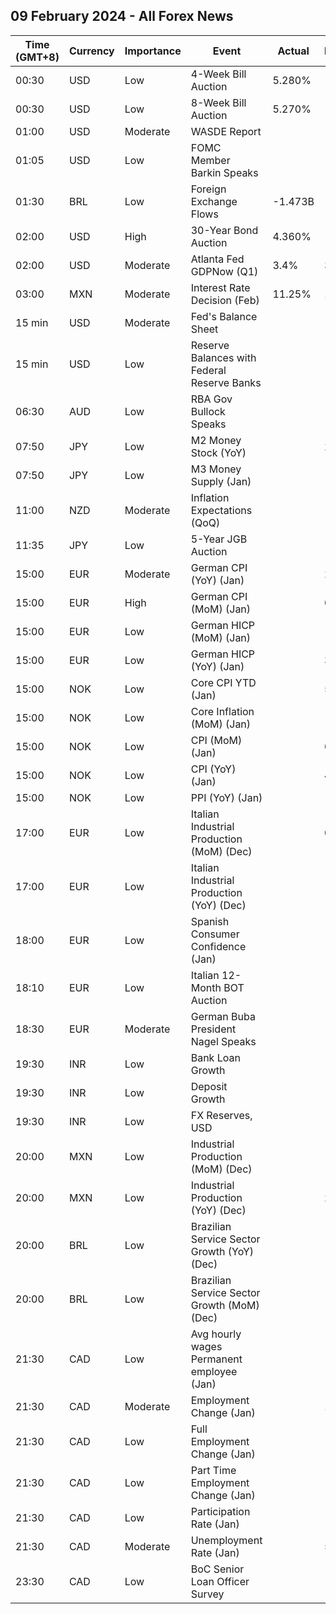 ## 09 February 2024 - All Forex News

| Time (GMT+8) | Currency | Importance | Event | Actual | Forecast | Previous |
|------|----------|------------|-------|--------|----------|----------|
| 00:30 | USD | Low | 4-Week Bill Auction | 5.280% |  | 5.280% |
| 00:30 | USD | Low | 8-Week Bill Auction | 5.270% |  | 5.265% |
| 01:00 | USD | Moderate | WASDE Report |  |  |  |
| 01:05 | USD | Low | FOMC Member Barkin Speaks |  |  |  |
| 01:30 | BRL | Low | Foreign Exchange Flows | -1.473B |  | 1.509B |
| 02:00 | USD | High | 30-Year Bond Auction | 4.360% |  | 4.229% |
| 02:00 | USD | Moderate | Atlanta Fed GDPNow (Q1) | 3.4% | 3.4% | 3.4% |
| 03:00 | MXN | Moderate | Interest Rate Decision (Feb) | 11.25% | 11.25% | 11.25% |
| 15 min | USD | Moderate | Fed's Balance Sheet |  |  | 7,630B |
| 15 min | USD | Low | Reserve Balances with Federal Reserve Banks |  |  | 3.412T |
| 06:30 | AUD | Low | RBA Gov Bullock Speaks |  |  |  |
| 07:50 | JPY | Low | M2 Money Stock (YoY) |  | 2.2% | 2.3% |
| 07:50 | JPY | Low | M3 Money Supply (Jan) |  |  | 2,125.5% |
| 11:00 | NZD | Moderate | Inflation Expectations (QoQ) |  |  | 2.8% |
| 11:35 | JPY | Low | 5-Year JGB Auction |  |  | 0.197% |
| 15:00 | EUR | Moderate | German CPI (YoY) (Jan) |  | 2.9% | 3.7% |
| 15:00 | EUR | High | German CPI (MoM) (Jan) |  | 0.2% | 0.1% |
| 15:00 | EUR | Low | German HICP (MoM) (Jan) |  | -0.2% | 0.2% |
| 15:00 | EUR | Low | German HICP (YoY) (Jan) |  | 3.1% | 3.8% |
| 15:00 | NOK | Low | Core CPI YTD (Jan) |  | 5.2% | 5.5% |
| 15:00 | NOK | Low | Core Inflation (MoM) (Jan) |  | -0.1% | 0.2% |
| 15:00 | NOK | Low | CPI (MoM) (Jan) |  | 0.1% | 0.1% |
| 15:00 | NOK | Low | CPI (YoY) (Jan) |  | 4.6% | 4.8% |
| 15:00 | NOK | Low | PPI (YoY) (Jan) |  |  | -25.6% |
| 17:00 | EUR | Low | Italian Industrial Production (MoM) (Dec) |  | 0.8% | -1.5% |
| 17:00 | EUR | Low | Italian Industrial Production (YoY) (Dec) |  |  | -3.1% |
| 18:00 | EUR | Low | Spanish Consumer Confidence (Jan) |  |  | 77.6 |
| 18:10 | EUR | Low | Italian 12-Month BOT Auction |  |  | 3.442% |
| 18:30 | EUR | Moderate | German Buba President Nagel Speaks |  |  |  |
| 19:30 | INR | Low | Bank Loan Growth |  |  | 20.3% |
| 19:30 | INR | Low | Deposit Growth |  |  | 13.1% |
| 19:30 | INR | Low | FX Reserves, USD |  |  | 616.73B |
| 20:00 | MXN | Low | Industrial Production (MoM) (Dec) |  | -0.1% | -1.0% |
| 20:00 | MXN | Low | Industrial Production (YoY) (Dec) |  | 2.0% | 2.8% |
| 20:00 | BRL | Low | Brazilian Service Sector Growth (YoY) (Dec) |  |  | -0.3% |
| 20:00 | BRL | Low | Brazilian Service Sector Growth (MoM) (Dec) |  |  | 0.4% |
| 21:30 | CAD | Low | Avg hourly wages Permanent employee (Jan) |  |  | 5.7% |
| 21:30 | CAD | Moderate | Employment Change (Jan) |  | 16.0K | 0.1K |
| 21:30 | CAD | Low | Full Employment Change (Jan) |  |  | -23.5K |
| 21:30 | CAD | Low | Part Time Employment Change (Jan) |  |  | 23.6K |
| 21:30 | CAD | Low | Participation Rate (Jan) |  |  | 65.4% |
| 21:30 | CAD | Moderate | Unemployment Rate (Jan) |  | 5.9% | 5.8% |
| 23:30 | CAD | Low | BoC Senior Loan Officer Survey |  |  | 13.2 |
